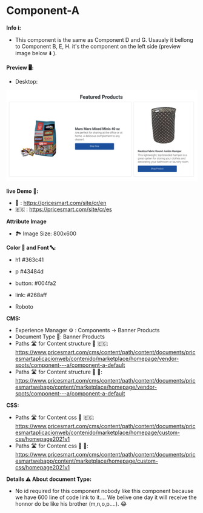 # Component-A

**Info ℹ️:**
* This component is the same as Component D and G.
Usaualy it bellong to Component B, E, H.
it's the component on the left side (preview image below ⬇️ ).

**Preview 🖥:**

* Desktop:

![Alt text](overview/Desktop.png)



**live Demo 🎥:**
- 🏴󠁧󠁢󠁥󠁮󠁧󠁿 : https://pricesmart.com/site/cr/en
- 🇪🇸 : https://pricesmart.com/site/cr/es

**Attribute Image**
- 🏞 Image Size: 800x600

**Color 🌈 and Font 🔤:**
* h1 #363c41
* p #43484d
* button: #004fa2
* link: #268aff

* Roboto 

**CMS:**
* Experience Manager ⚙️ : Components -> Banner Products
* Document Type 📃: Banner Products
* Paths 🛣️ for Content structure 📁 🇪🇸: https://www.pricesmart.com/cms/content/path/content/documents/pricesmartaplicacionweb/contenido/marketplace/homepage/vendor-spots/component---a/component-a-default
* Paths 🛣️ for Content structure 📁 🏴󠁧󠁢󠁥󠁮󠁧󠁿: https://www.pricesmart.com/cms/content/path/content/documents/pricesmartwebapp/content/marketplace/homepage/vendor-spots/component---a/component-a-default

**CSS:**
 * Paths 🛣️ for Content css 📁 🇪🇸: https://www.pricesmart.com/cms/content/path/content/documents/pricesmartaplicacionweb/contenido/marketplace/homepage/custom-css/homepage2021v1
 * Paths 🛣️ for Content css 📁 🏴󠁧󠁢󠁥󠁮󠁧󠁿: https://www.pricesmart.com/cms/content/path/content/documents/pricesmartwebapp/content/marketplace/homepage/custom-css/homepage2021v1
 
**Details ⚠️ About document Type:**
* No id required for this component nobody like this component because we have 600 line of code link to it....
We belive one day it will receive the honnor do be like his brother (m,n,o,p....). 😂 
